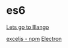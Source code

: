 # es6

[Lets go to Illango](https://www.illango.com/)


[exceljs - npm](https://www.npmjs.com/package/exceljs)
[Electron](https://electronjs.org/)
